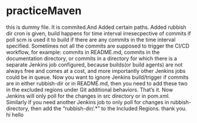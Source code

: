 # practiceMaven
this is dummy file. It is commited.And Added certain paths. Added rubbish dir
cron is given, build happens for time interval irresecpective of commits
if poll scm is used it to build if there are any commits in the time interval specified.
Sometimes not all the commits are supposed to trigger the CI/CD workflow, for example: commits in README.md, commits in the documentation directory, or commits in a directory for which there is a separate Jenkins job configured, because builds(or build agents) are not always free and comes at a cost, and more importantly other Jenkins jobs could be in queue.
Now you want to ignore Jenkins build/trigger if commits are in either rubbish-dir or in README.md, then you need to add these two in the excluded regions under Git additional behaviors.
That’s it. Now Jenkins will only poll for the changes in src directory or in pom.xml. Similarly if you need another Jenkins job to only poll for changes in rubbish-directory, then add the “rubbish-dir/.*” to the Included Regions. 
thank you.
hi hello
